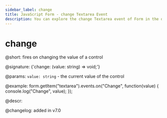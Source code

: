 ```yaml
---
sidebar_label: change
title: JavaScript Form - change Textarea Event 
description: You can explore the change Textarea event of Form in the documentation of the DHTMLX JavaScript UI library. Browse developer guides and API reference, try out code examples and live demos, and download a free 30-day evaluation version of DHTMLX Suite 7.
---
```


# change

@short: fires on changing the value of a control

@signature: {'change: (value: string) => void;'}
 
@params:
`value: string` - the current value of the control

@example:
form.getItem("textarea").events.on("Change", function(value) {
    console.log("Change", value);
});

@descr:

@changelog: added in v7.0
